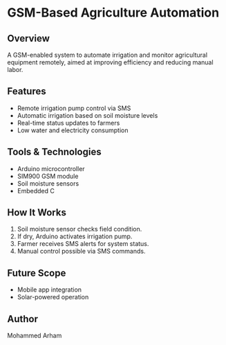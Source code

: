 # GSM-Based Agriculture Automation

## Overview
A GSM-enabled system to automate irrigation and monitor agricultural equipment remotely, aimed at improving efficiency and reducing manual labor.

## Features
- Remote irrigation pump control via SMS
- Automatic irrigation based on soil moisture levels
- Real-time status updates to farmers
- Low water and electricity consumption

## Tools & Technologies
- Arduino microcontroller
- SIM900 GSM module
- Soil moisture sensors
- Embedded C

## How It Works
1. Soil moisture sensor checks field condition.
2. If dry, Arduino activates irrigation pump.
3. Farmer receives SMS alerts for system status.
4. Manual control possible via SMS commands.

## Future Scope
- Mobile app integration
- Solar-powered operation

## Author
Mohammed Arham
